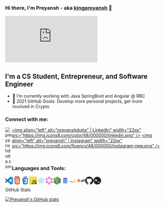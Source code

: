 ### Hi there, I'm Preyansh - aka [kingpreyansh][website] 👋 

[![website](https://img.shields.io/website?label=preyanshdutta.com&style=for-the-badge&url=https%3A%2F%preyanshdutta.com)](https://preyanshdutta.com)

## I'm a CS Student, Entrepreneur, and Software Engineer

- 🌱 I’m currently working with Java SpringBoot and Angular @ RBC
- 🥅 2021 GitHub Goals: Develop more personal projects, get more involved in Crypto

### Connect with me:

[<img align="left" alt="preyanshdutta.com" width="22px" src="https://img.icons8.com/color/48/000000/domain--v1.png" />][website]
[<img align="left" alt="preyanshdutta" | LinkedIn" width="22px" src="https://img.icons8.com/color/48/000000/linkedin.png" />][linkedin]
[<img align="left" alt="preyansh" | Instagram" width="22px" src="https://img.icons8.com/fluency/48/000000/instagram-new.png" />][instagram]

<br />

### Languages and Tools:

<img align="left" alt="Visual Studio Code" width="26px" src="https://raw.githubusercontent.com/github/explore/80688e429a7d4ef2fca1e82350fe8e3517d3494d/topics/visual-studio-code/visual-studio-code.png" />
<img align="left" alt="HTML5" width="26px" src="https://raw.githubusercontent.com/github/explore/80688e429a7d4ef2fca1e82350fe8e3517d3494d/topics/html/html.png" />
<img align="left" alt="CSS3" width="26px" src="https://raw.githubusercontent.com/github/explore/80688e429a7d4ef2fca1e82350fe8e3517d3494d/topics/css/css.png" />
<img align="left" alt="JavaScript" width="26px" src="https://raw.githubusercontent.com/github/explore/80688e429a7d4ef2fca1e82350fe8e3517d3494d/topics/javascript/javascript.png" />
<img align="left" alt="React" width="26px" src="https://raw.githubusercontent.com/github/explore/80688e429a7d4ef2fca1e82350fe8e3517d3494d/topics/react/react.png" />
<img align="left" alt="GraphQL" width="26px" src="https://raw.githubusercontent.com/github/explore/80688e429a7d4ef2fca1e82350fe8e3517d3494d/topics/graphql/graphql.png" />
<img align="left" alt="Node.js" width="26px" src="https://raw.githubusercontent.com/github/explore/80688e429a7d4ef2fca1e82350fe8e3517d3494d/topics/nodejs/nodejs.png" />
<img align="left" alt="SQL" width="26px" src="https://raw.githubusercontent.com/github/explore/80688e429a7d4ef2fca1e82350fe8e3517d3494d/topics/sql/sql.png" />
<img align="left" alt="MySQL" width="26px" src="https://raw.githubusercontent.com/github/explore/80688e429a7d4ef2fca1e82350fe8e3517d3494d/topics/mysql/mysql.png" />
<img align="left" alt="Git" width="26px" src="https://raw.githubusercontent.com/github/explore/80688e429a7d4ef2fca1e82350fe8e3517d3494d/topics/git/git.png" />
<img align="left" alt="GitHub" width="26px" src="https://raw.githubusercontent.com/github/explore/78df643247d429f6cc873026c0622819ad797942/topics/github/github.png" />
<img align="left" alt="Terminal" width="26px" src="https://raw.githubusercontent.com/github/explore/80688e429a7d4ef2fca1e82350fe8e3517d3494d/topics/terminal/terminal.png" />

<br />
<br />

<summary>GitHub Stats</summary>

[![Preyansh's GitHub stats](https://github-readme-stats.vercel.app/api?username=kingpreyansh&theme=radical)](https://github.com/anuraghazra/github-readme-stats)


[website]: https://preyanshdutta.com
[instagram]: https://instagram.com/kingpreyansh
[linkedin]: https://linkedin.com/in/preyanshdutta\
